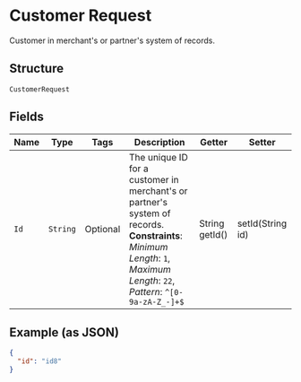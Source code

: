 
# Customer Request

Customer in merchant's or partner's system of records.

## Structure

`CustomerRequest`

## Fields

| Name | Type | Tags | Description | Getter | Setter |
|  --- | --- | --- | --- | --- | --- |
| `Id` | `String` | Optional | The unique ID for a customer in merchant's or partner's system of records.<br>**Constraints**: *Minimum Length*: `1`, *Maximum Length*: `22`, *Pattern*: `^[0-9a-zA-Z_-]+$` | String getId() | setId(String id) |

## Example (as JSON)

```json
{
  "id": "id8"
}
```

